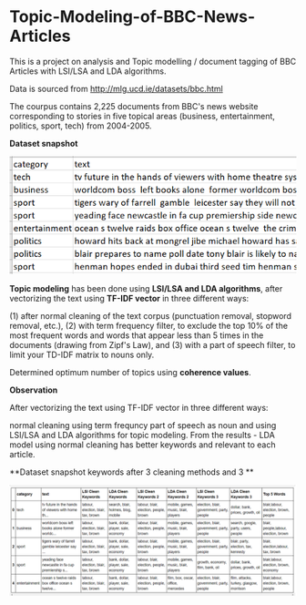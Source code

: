 # Topic-Modeling-of-BBC-News-Articles

This is a project on analysis and Topic modelling / document tagging of BBC Articles with LSI/LSA and LDA algorithms. 

Data is sourced from http://mlg.ucd.ie/datasets/bbc.html

The courpus contains 2,225 documents from BBC's news website corresponding to stories in five topical areas (business, entertainment, politics, sport, tech) from 2004-2005.

**Dataset snapshot**

![pic1](https://github.com/ARGULASAISURAJ/Topic-Modeling-of-BBC-News-Articles/blob/main/pic1.PNG)

**Topic modeling** has been done using **LSI/LSA and LDA algorithms**, after vectorizing the text using **TF-IDF vector** in three different ways:

(1) after normal cleaning of the text corpus (punctuation removal, stopword removal, etc.),
(2) with term frequency filter, to exclude the top 10% of the most frequent words and words that appear less than 5 times in the documents (drawing from Zipf's Law), and
(3) with a part of speech filter, to limit your TD-IDF matrix to nouns only.

Determined optimum number of topics using **coherence values**.

**Observation**

After vectorizing the text using TF-IDF vector in three different ways:

normal cleaning
using term frequncy
part of speech as noun and using LSI/LSA and LDA algorithms for topic modeling.
From the results - LDA model using normal cleaning has better keywords and relevant to each article.

**Dataset snapshot keywords after 3 cleaning methods and 3 **

![pic3](https://github.com/ARGULASAISURAJ/Topic-Modeling-of-BBC-News-Articles/blob/main/pic3.PNG)
